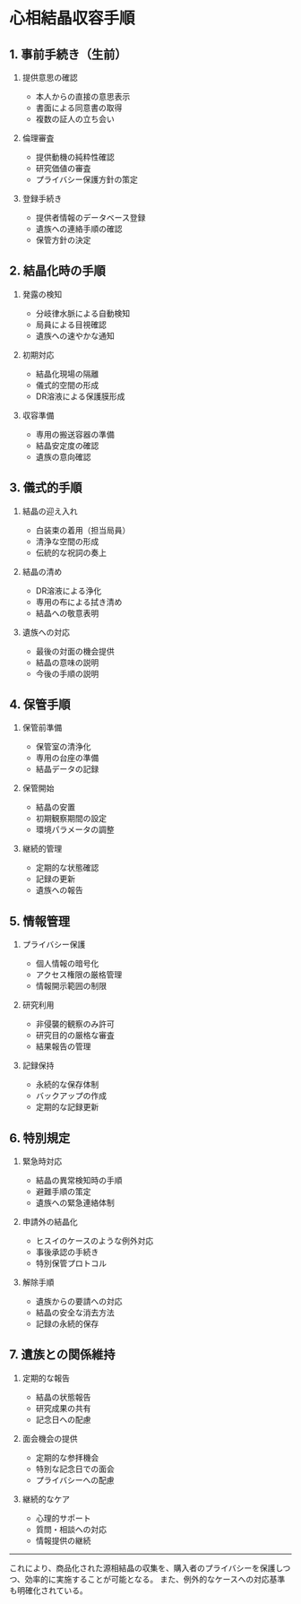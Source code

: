 # 心相結晶収容手順

## 1. 事前手続き（生前）

1. 提供意思の確認
   - 本人からの直接の意思表示
   - 書面による同意書の取得
   - 複数の証人の立ち会い

2. 倫理審査
   - 提供動機の純粋性確認
   - 研究価値の審査
   - プライバシー保護方針の策定

3. 登録手続き
   - 提供者情報のデータベース登録
   - 遺族への連絡手順の確認
   - 保管方針の決定


## 2. 結晶化時の手順

1. 発露の検知
   - 分岐律水脈による自動検知
   - 局員による目視確認
   - 遺族への速やかな通知

2. 初期対応
   - 結晶化現場の隔離
   - 儀式的空間の形成
   - DR溶液による保護膜形成

3. 収容準備
   - 専用の搬送容器の準備
   - 結晶安定度の確認
   - 遺族の意向確認


## 3. 儀式的手順

1. 結晶の迎え入れ
   - 白装束の着用（担当局員）
   - 清浄な空間の形成
   - 伝統的な祝詞の奏上

2. 結晶の清め
   - DR溶液による浄化
   - 専用の布による拭き清め
   - 結晶への敬意表明

3. 遺族への対応
   - 最後の対面の機会提供
   - 結晶の意味の説明
   - 今後の手順の説明


## 4. 保管手順

1. 保管前準備
   - 保管室の清浄化
   - 専用の台座の準備
   - 結晶データの記録

2. 保管開始
   - 結晶の安置
   - 初期観察期間の設定
   - 環境パラメータの調整

3. 継続的管理
   - 定期的な状態確認
   - 記録の更新
   - 遺族への報告


## 5. 情報管理

1. プライバシー保護
   - 個人情報の暗号化
   - アクセス権限の厳格管理
   - 情報開示範囲の制限

2. 研究利用
   - 非侵襲的観察のみ許可
   - 研究目的の厳格な審査
   - 結果報告の管理

3. 記録保持
   - 永続的な保存体制
   - バックアップの作成
   - 定期的な記録更新


## 6. 特別規定

1. 緊急時対応
   - 結晶の異常検知時の手順
   - 避難手順の策定
   - 遺族への緊急連絡体制

2. 申請外の結晶化
   - ヒスイのケースのような例外対応
   - 事後承認の手続き
   - 特別保管プロトコル

3. 解除手順
   - 遺族からの要請への対応
   - 結晶の安全な消去方法
   - 記録の永続的保存


## 7. 遺族との関係維持

1. 定期的な報告
   - 結晶の状態報告
   - 研究成果の共有
   - 記念日への配慮

2. 面会機会の提供
   - 定期的な参拝機会
   - 特別な記念日での面会
   - プライバシーへの配慮

3. 継続的なケア
   - 心理的サポート
   - 質問・相談への対応
   - 情報提供の継続

---
これにより、商品化された源相結晶の収集を、購入者のプライバシーを保護しつつ、効率的に実施することが可能となる。
また、例外的なケースへの対応基準も明確化されている。
